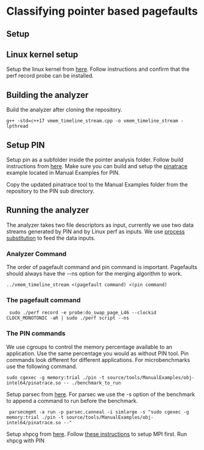 # Classifying pointer based pagefaults

## Setup
## Linux kernel setup
Setup the linux kernel from [here](https://github.com/shauryapatel1995/swap-trace). Follow instructions and confirm that the perf record probe can be installed. 

## Building the analyzer 
Build the analyzer after cloning the repository. 

``` g++ -std=c++17 vmem_timeline_stream.cpp -o vmem_timeline_stream -lpthread ```

## Setup PIN
Setup pin as a subfolder inside the pointer analysis folder. Follow build instructions from [here](https://software.intel.com/sites/landingpage/pintool/docs/98484/Pin/html/index.html).
Make sure you can build and setup the [pinatrace](https://software.intel.com/sites/landingpage/pintool/docs/98484/Pin/html/index.html#MAddressTrace) example located in Manual Examples for PIN.

Copy the updated pinatrace tool to the Manual Examples folder from the repository to the PIN sub directory. 

## Running the analyzer 
The analyzer takes two file descriptors as input, currently we use two data streams generated by PIN and by Linux perf as inputs. We use [process substitution](https://tldp.org/LDP/abs/html/process-sub.html) to feed the data inputs.

### Analyzer Command 
The order of pagefault command and pin command is important. Pagefaults should always have the --ns option for the merging algorithm to work.

``` ../vmem_timeline_stream <(pagefault command) <(pin command) ```

### The pagefault command 
``` sudo ./perf record -e probe:do_swap_page_L46 --clockid CLOCK_MONOTONIC -aR | sudo ./perf script --ns```

### The PIN commands 
We use cgroups to control the memory percentage available to an application. Use the same percentage you would as without PIN tool.
Pin commands look different for different applications. For microbenchmarks use the following command. 

``` sudo cgexec -g memory:trial ./pin -t source/tools/ManualExamples/obj-intel64/pinatrace.so -- ./benchmark_to_run ```

Setup parsec from [here](url). For parsec we use the -s option of the benchmark to append a command to run before the benchmark. 

``` parsecmgmt -a run -p parsec.canneal -i simlarge -s "sudo cgexec -g memory:trial ./pin -t source/tools/ManualExamples/obj-intel64/pinatrace.so --"```

Setup xhpcg from [here](https://hpcg-benchmark.org/software/browse.html%3Fstart=0&per=5.html). Follow [these instructions](https://ireneli.eu/2016/02/15/installation/) to setup MPI first.
Run xhpcg with PIN

``` ```
